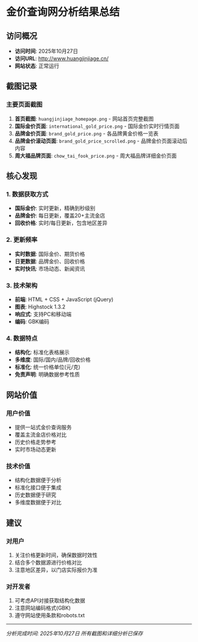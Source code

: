 # 金价查询网分析结果总结

## 访问概况
- **访问时间**: 2025年10月27日
- **访问URL**: http://www.huangjinjiage.cn/
- **网站状态**: 正常运行

## 截图记录

### 主要页面截图
1. **首页截图**: `huangjinjiage_homepage.png` - 网站首页完整截图
2. **国际金价页面**: `international_gold_price.png` - 国际金价实时行情页面
3. **品牌金价页面**: `brand_gold_price.png` - 各品牌黄金价格一览表
4. **品牌金价滚动页面**: `brand_gold_price_scrolled.png` - 品牌金价页面滚动后内容
5. **周大福品牌页面**: `chow_tai_fook_price.png` - 周大福品牌详细金价页面

## 核心发现

### 1. 数据获取方式
- **国际金价**: 实时更新，精确到秒级别
- **品牌金价**: 每日更新，覆盖20+主流金店
- **回收价格**: 实时/每日更新，包含地区差异

### 2. 更新频率
- **实时数据**: 国际金价、期货价格
- **日更数据**: 品牌金价、回收价格
- **实时快讯**: 市场动态、新闻资讯

### 3. 技术架构
- **前端**: HTML + CSS + JavaScript (jQuery)
- **图表**: Highstock 1.3.2
- **响应式**: 支持PC和移动端
- **编码**: GBK编码

### 4. 数据特点
- **结构化**: 标准化表格展示
- **多维度**: 国际/国内/品牌/回收价格
- **标准化**: 统一价格单位(元/克)
- **免责声明**: 明确数据参考性质

## 网站价值

### 用户价值
- 提供一站式金价查询服务
- 覆盖主流金店价格对比
- 历史价格走势参考
- 实时市场动态更新

### 技术价值
- 结构化数据便于分析
- 标准化接口便于集成
- 历史数据便于研究
- 多维度数据便于对比

## 建议

### 对用户
1. 关注价格更新时间，确保数据时效性
2. 结合多个数据源进行价格对比
3. 注意地区差异，以门店实际报价为准

### 对开发者
1. 可考虑API对接获取结构化数据
2. 注意网站编码格式(GBK)
3. 遵守网站使用条款和robots.txt

---

*分析完成时间: 2025年10月27日*
*所有截图和详细分析已保存*